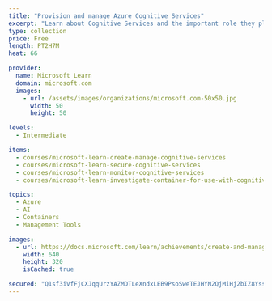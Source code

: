 ```yaml
---
title: "Provision and manage Azure Cognitive Services"
excerpt: "Learn about Cognitive Services and the important role they play in developing AI infused applications.  This learning path will introduce you to creating, managing, and deploying Cognitive Services in the Azure portal or through containers."
type: collection
price: Free
length: PT2H7M
heat: 66

provider:
  name: Microsoft Learn
  domain: microsoft.com
  images:
    - url: /assets/images/organizations/microsoft.com-50x50.jpg
      width: 50
      height: 50

levels:
  - Intermediate

items:
  - courses/microsoft-learn-create-manage-cognitive-services
  - courses/microsoft-learn-secure-cognitive-services
  - courses/microsoft-learn-monitor-cognitive-services
  - courses/microsoft-learn-investigate-container-for-use-with-cognitive-services

topics:
  - Azure
  - AI
  - Containers
  - Management Tools

images:
  - url: https://docs.microsoft.com/learn/achievements/create-and-manage-cognitive-services-social.png
    width: 640
    height: 320
    isCached: true

secured: "Q1sf3iVfFjCXJqqUrzYAZMDTLeXndxLEB9PsoSweTEJHYN2QjMiHj2bIZ8YssaI3ilfhD7p9Qm0jBqbuos5ggM1uUq1P2w3tDpyM6kIgKDJPBu1mlTqJDTCp5DZO9zQYx4xDLbjL19jN7KeT87Zu/RBdB08TS9cNLbgqGu03WwLa7XvPh934eDn3sgPtCqdm6NX+OGQ+Dd1YjOJ00GLoITngfOZE4LJ7nqxmOHUMoRqr9WiZMn20p0rm6DKUOFCu+r5mavWZtNIRmaK7sP+LUyebKSKKL69w0kjR+od7NqkqwCj/qABiZiawWK/6rUAFoUMLKWLpYYxFghKObgA4G7+YFK8vGOGx53TIGS8vTlw=;1rjU4kns6ooAcYrjQ+oq8w=="
---
```


